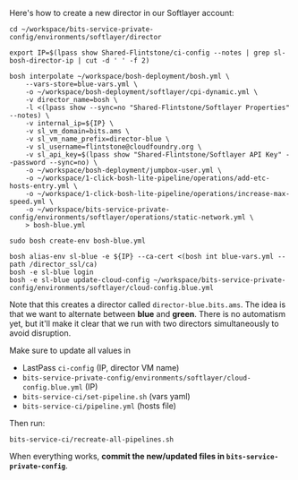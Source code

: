 
Here's how to create a new director in our Softlayer account:


```shell
cd ~/workspace/bits-service-private-config/environments/softlayer/director

export IP=$(lpass show Shared-Flintstone/ci-config --notes | grep sl-bosh-director-ip | cut -d ' ' -f 2)

bosh interpolate ~/workspace/bosh-deployment/bosh.yml \
    --vars-store=blue-vars.yml \
    -o ~/workspace/bosh-deployment/softlayer/cpi-dynamic.yml \
    -v director_name=bosh \
    -l <(lpass show --sync=no "Shared-Flintstone/Softlayer Properties" --notes) \
    -v internal_ip=${IP} \
    -v sl_vm_domain=bits.ams \
    -v sl_vm_name_prefix=director-blue \
    -v sl_username=flintstone@cloudfoundry.org \
    -v sl_api_key=$(lpass show "Shared-Flintstone/Softlayer API Key" --password --sync=no) \
    -o ~/workspace/bosh-deployment/jumpbox-user.yml \
    -o ~/workspace/1-click-bosh-lite-pipeline/operations/add-etc-hosts-entry.yml \
    -o ~/workspace/1-click-bosh-lite-pipeline/operations/increase-max-speed.yml \
    -o ~/workspace/bits-service-private-config/environments/softlayer/operations/static-network.yml \
    > bosh-blue.yml

sudo bosh create-env bosh-blue.yml

bosh alias-env sl-blue -e ${IP} --ca-cert <(bosh int blue-vars.yml --path /director_ssl/ca)
bosh -e sl-blue login
bosh -e sl-blue update-cloud-config ~/workspace/bits-service-private-config/environments/softlayer/cloud-config.blue.yml
```

Note that this creates a director called `director-blue.bits.ams`. The idea is that we want to alternate between **blue** and **green**. There is no automatism yet, but it'll make it clear that we run with two directors simultaneously to avoid disruption.

Make sure to update all values in
* LastPass `ci-config` (IP, director VM name)
* `bits-service-private-config/environments/softlayer/cloud-config.blue.yml` (IP)
* `bits-service-ci/set-pipeline.sh` (vars yaml)
* `bits-service-ci/pipeline.yml` (hosts file)

Then run:
```shell
bits-service-ci/recreate-all-pipelines.sh
```

When everything works, **commit the new/updated files in `bits-service-private-config`**.
